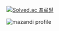 [![Solved.ac
프로필](http://mazassumnida.wtf/api/v2/generate_badge?boj=sige_tank)](https://solved.ac/sige_tank)

![mazandi profile](http://mazandi.herokuapp.com/api?handle={sige_tank}&theme=warm)
